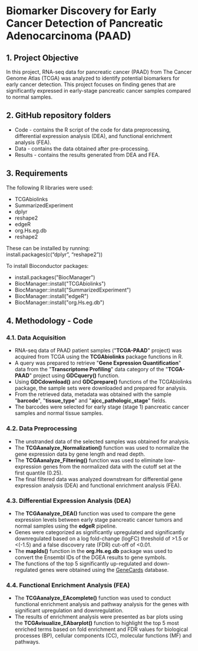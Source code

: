 # **Biomarker Discovery for Early Cancer Detection of Pancreatic Adenocarcinoma (PAAD)**

## 1. **Project Objective**

In this project, RNA-seq data for pancreatic cancer (PAAD) from The Cancer Genome Atlas (TCGA) was analyzed to identify potential biomarkers for early cancer detection. This project focuses on finding genes that are significantly expressed in early-stage pancreatic cancer samples compared to normal samples. 

## 2. **GitHub repository folders**

* Code \- contains the R script of the code for data preprocessing, differential expression analysis (DEA), and functional enrichment analysis (FEA). 
* Data \- contains the data obtained after pre-processing.  
* Results \- contains the results generated from DEA and FEA.  

## 3. **Requirements**

The following R libraries were used:
* TCGAbiolinks 
* SummarizedExperiment
* dplyr
* reshape2  
* edgeR 
* org.Hs.eg.db  
* reshape2  
  
These can be installed by running:  
install.packages(c(“dplyr”, “reshape2”))

To install Bioconductor packages:
* install.packages("BiocManager")  
* BiocManager::install("TCGAbiolinks")   
* BiocManager::install("SummarizedExperiment")  
* BiocManager::install("edgeR")  
* BiocManager::install("org.Hs.eg.db")

## 4. **Methodology \- Code**

### **4.1.  Data Acquisition** 

* RNA-seq data of PAAD patient samples ("**TCGA-PAAD**" project) was acquired from TCGA using the **TCGAbiolinks** package functions in R.   
* A query was prepared to retrieve "**Gene Expression Quantification**" data from the "**Transcriptome Profiling**" data category of the "**TCGA-PAAD**" project using **GDCquery()** function. 
* Using **GDCdownload()** and **GDCprepare()** functions of the TCGAbiolinks package, the sample sets were downloaded and prepared for analysis.  
* From the retrieved data, metadata was obtained with the sample "**barcode**", "**tissue\_type**" and "**ajcc\_pathologic\_stage**" fields.  
* The barcodes were selected for early stage (stage 1) pancreatic cancer samples and normal tissue samples.

### **4.2.  Data Preprocessing** 

* The unstranded data of the selected samples was obtained for analysis.  
* The **TCGAanalyze\_Normalization()** function was used to normalize the gene expression data by gene length and read depth.  
* The **TCGAanalyze\_Filtering()** function was used to eliminate low-expression genes from the normalized data with the cutoff set at the first quantile (0.25).  
* The final filtered data was analyzed downstream for differential gene expression analysis (DEA) and functional enrichment analysis (FEA).
  
### **4.3.  Differential Expression Analysis (DEA)** 

* The **TCGAanalyze\_DEA()** function was used to compare the gene expression levels between early stage pancreatic cancer tumors and normal samples using the **edgeR** pipeline.   
* Genes were categorized as significantly upregulated and significantly downregulated based on a log fold-change (logFC) threshold of \>1.5 or \<(-1.5) and a false discovery rate (FDR) cut-off of \<0.01.
* The **mapIds()** function in the **org.Hs.eg.db** package was used to convert the Ensembl IDs of the DGEA results to gene symbols.    
* The functions of the top 5 significantly up-regulated and down-regulated genes were obtained using the [GeneCards](https://www.genecards.org/) database.

### **4.4. Functional Enrichment Analysis (FEA)**

* The **TCGAanalyze\_EAcomplete()** function was used to conduct functional enrichment analysis and pathway analysis for the genes with significant upregulation and downregulation.  
* The results of enrichment analysis were presented as bar plots using the **TCGAvisualize\_EAbarplot()** function to highlight the top 5 most enriched terms based on fold enrichment and FDR values for biological processes (BP), cellular components (CC), molecular functions (MF) and pathways.  
